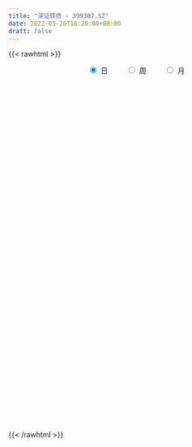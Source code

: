 ```yaml
---
title: "深证转债 - 399307.SZ"
date: 2022-05-26T16:20:08+08:00
draft: false
---
```

{{< rawhtml >}}
    <div style="text-align: center">
        <label style="padding: 1rem;"><input style="margin-right: .5rem" type="radio" name="period" value="D" checked onclick="period_change(this)">日</label>
        <label style="padding: 1rem;"><input style="margin-right: .5rem" type="radio" name="period" value="W" onclick="period_change(this)">周</label>
        <label style="padding: 1rem;"><input style="margin-right: .5rem" type="radio" name="period" value="M" onclick="period_change(this)">月</label>
    </div>
    <div id="chart" style="height: 700px;"></div> 
    <script type="text/javascript">
        const D_v = [126948.0,126166.0,153430.0,150526.0,167638.0,146065.0,136779.0,154216.0,66208.0,85413.0,114937.0,150068.0,150096.0,262256.0,204850.0,86588.0,87979.0,97930.0,84939.0,78320.0,91985.0,78904.0,81803.0,208767.0,212471.0,162090.0,142128.0,143385.0,210600.0,162537.0,155115.0,258326.0,166799.0,110264.0,111560.0,78403.0,123233.0,100925.0,109448.0,120316.0,146570.0,110039.0,121614.0,82867.0,108643.0,96634.0,84058.0,63720.0,85253.0,83154.0,125764.0,158707.0,122980.0,149260.0,190753.0,133957.0,162660.0,144021.0,227138.0,233020.0,178328.0,143639.0,141137.0,111176.0,171201.0,156484.0,162383.0,155963.0,139126.0,150286.0,246503.0,193008.0,260639.0,199197.0,170579.0,230217.0,175362.0,179856.0,201267.0,172910.0,149971.0,149051.0,166347.0,224601.0,239624.0,222526.0,454756.0,467065.0,503320.0,588303.0,507523.0,510260.0,421087.0,464144.0,477464.0,442030.0,500131.0,490058.0,501027.0,476071.0,467228.0,400735.0,462109.0,301966.0,364551.0,420893.0,659717.0,646091.0,447011.0,583768.0,456480.0,584090.0,960470.0,882682.0,894904.0,1346575.0,1452871.0,2584749.0,2926736.0,2948090.0,3573250.0,2597230.0,3157820.0,3320981.0,3340147.0,3358039.0,2932192.0,3247457.0,3776130.0,2981387.0,2284555.0,1757776.0,1284304.0,1264774.0,1087391.0,971271.0,1744922.0,2828364.0,2869205.0,2771123.0,2517802.0,2784747.0,3088566.0,2574332.0,2867632.0,1998762.0,2529714.0,2847706.0,2213098.0,1559891.0,1571161.0,1549331.0,1388811.0,1293749.0,1444435.0,1359699.0,1347556.0,1209854.0,1094067.0,1472872.0,1653256.0,1268577.0,1119967.0,1120003.0,1085535.0,805986.0,1087995.0,1031185.0,1067575.0,1142763.0,1003944.0,1152169.0,1023253.0,873711.0,876936.0,891445.0,1053485.0,1104087.0,915703.0,992768.0,968368.0,918449.0,784842.0,715895.0,765010.0,605983.0,710332.0,774366.0,902140.0,1003098.0,1303716.0,1414517.0,1426598.0,1664950.0,1458781.0,1666753.0,1722151.0,1527275.0,1577561.0,1524031.0,1169147.0,1156456.0,1161294.0,1317066.0,1372931.0,990467.0,1001116.0,1100459.0,985225.0,966997.0,1279951.0,1067314.0,1167773.0,1019311.0,1341431.0,2022991.0,2425372.0,3149770.0,2872276.0,2176697.0,1755906.0,1700470.0,1766216.0,1957612.0,2127220.0,1223418.0,1379460.0,1357305.0,1397791.0,1339951.0,833206.0,1248182.0,1433959.0,1282230.0,1173974.0,1222236.0,1217505.0,1336587.0,897102.0,851971.0,795933.0,790656.0,1106445.0,969778.0,885701.0,728223.0,699466.0,665893.0,604111.0,749892.0]
const D_histogram = [0.0,0.0620626781,0.13708976,0.1142526788,0.1140014786,0.0250412036,-0.1450995852,-0.1885794135,-0.248891653,-0.2860500234,-0.2748509999,-0.1381063199,0.0330708027,0.3167192122,0.3811552484,0.3569791212,0.3176917162,0.2323414444,0.1040743097,0.0640632036,-0.0157651103,-0.0680002979,-0.035336296,0.0838556634,0.1182164377,0.0348648699,-0.06576732,-0.0700737283,-0.00487014,0.0837099422,0.13058127,0.2427888273,0.2730451606,0.1608806907,0.053216235,-0.0447712517,-0.0666542371,-0.1375357394,-0.1446633541,-0.0724544046,-0.0324943354,-0.0584958146,-0.1308473701,-0.1740801515,-0.185077498,-0.1854593208,-0.1925804934,-0.2055960335,-0.210089175,-0.1902169807,-0.1576468404,-0.0410423552,0.0938153129,0.2047953368,0.3252593766,0.4139024981,0.4457464245,0.5473477632,0.7618751641,0.9543322784,1.0591719004,1.028260198,0.9050870592,0.6896472539,0.611488668,0.5442531456,0.5222051021,0.4252138257,0.398526359,0.410772301,0.557664074,0.6406256561,0.7229929486,0.787879511,0.6575144011,0.6352533898,0.5081358018,0.4448185788,0.3776553795,0.2001520201,0.0028179625,-0.1365422526,-0.048409285,-0.0594016137,0.0056702597,-0.2254672521,-1.1043083557,-1.2375951208,-1.0263115526,-0.644668483,-0.427030107,-0.1301738238,0.0241926673,0.3360663613,0.4763829486,0.530277043,0.8449938684,1.0418175203,1.0967832026,1.222205556,1.3583817894,1.4611268703,1.422527152,0.9850539216,0.593176166,-0.0974494693,-0.4228562506,-0.5516171128,-0.6443457363,-0.5252143718,-0.4935216633,-0.8543573675,-0.9541581654,-1.031738164,-1.2253377684,-1.3904228723,-1.8625464539,-2.1603534374,-2.2224102704,-2.0957805874,-1.6220528082,-1.7385046521,-1.5776151839,-1.0110194632,-0.6825718056,-0.5488045849,-0.4906115218,-0.3516588513,-0.2029360623,-0.0801079868,-0.0799602165,0.1639224313,0.2499162313,0.3182224945,0.122183825,-0.1873211712,-0.237903555,-0.2292735929,-0.0716007142,0.0737077805,0.2831575659,0.3616853051,0.4982000849,0.5046726906,0.3439787082,0.2909131502,0.219950866,0.1187430706,0.1630612482,0.2715254389,0.1926409156,0.1771774905,0.1033885571,0.0050987512,-0.0804452387,-0.2686703534,-0.3940520753,-0.5838400314,-0.6711950562,-0.8504816668,-0.9813149723,-1.1524684148,-1.3215829742,-1.1573689623,-1.015197107,-0.8786420007,-0.3900976782,0.1878018869,0.5069645855,0.6699437059,0.7054567352,0.6245430261,0.5675981358,0.5229453469,0.4715807555,0.3565217122,0.3264747759,0.3475178322,0.4692957939,0.5370564568,0.6127133957,0.7389919937,0.7671417175,0.7171156563,0.6423209177,0.4639650892,0.4952323245,0.5780468278,0.8778348201,1.2868840107,2.0428738605,2.444956567,2.8716106164,3.1537497156,3.0084486774,3.30878875,3.1006267032,2.4293485709,1.0566111223,0.093438661,-0.2166076475,-0.3827292501,-0.3510880716,-0.3504839169,-0.9598111427,-1.42859271,-1.512901514,-1.2023539901,-0.9939273752,-0.7130538881,-0.2209196521,-0.0382488049,0.2626661162,0.382553598,0.1869144439,0.0018055718,-0.40460307,-0.8354790276,-1.0018455512,-1.0667548214,-0.8632807006,-0.646934538,-0.7148505193,-0.8959817062,-0.9003219703,-0.7764679281,-0.6553807027,-0.7960181498,-0.8100833018,-0.6661100197,-0.5483154409,-0.3603909551,-0.1406865213,-0.1236046053,-0.1885130527,-0.5454200016,-0.8317630944,-1.3020762961,-1.6736966204,-1.7040558499,-1.5579357194,-1.3813303541,-1.3116851108,-1.2542586459,-1.0702232103,-0.9072838998,-0.798789614,-0.6785860651,-0.8009918568,-0.8345517079]
const D_fast = [0.0,0.0775783476,0.1868778695,0.192603958,0.2208531275,0.1381531534,-0.0682625317,-0.1588872135,-0.2814223662,-0.3900932424,-0.4476069689,-0.3453888689,-0.1659440456,0.1968841669,0.3566090153,0.4216776684,0.4618131924,0.4345482816,0.3322997244,0.3083044192,0.2245348278,0.1552995657,0.1791294936,0.3192853688,0.3832002525,0.3085649022,0.1914908824,0.169666042,0.2336520953,0.3431596631,0.4226763083,0.5955810725,0.694098696,0.6221543988,0.5277940018,0.4186137022,0.3800671574,0.2748017203,0.231508267,0.2856036154,0.3174401008,0.2768146679,0.1717512698,0.0849984506,0.0277317296,-0.0190149234,-0.0742812194,-0.1386957678,-0.195711203,-0.223393254,-0.2302348237,-0.1238909274,0.0344205689,0.1965994271,0.398378311,0.5904970571,0.7337775896,0.9722158691,1.377212061,1.8082522449,2.1778848421,2.4040381892,2.5071368151,2.4641088233,2.5388224044,2.6076501684,2.7161534004,2.7254655805,2.7984097035,2.9133487207,3.1996565123,3.4427745084,3.705890038,3.9677464781,4.0017599685,4.1383123047,4.1382286671,4.1861160888,4.2133667344,4.08590138,3.8892718131,3.7157760349,3.7918066812,3.765963949,3.8324533873,3.5449490625,2.39003087,1.9473453247,1.9020510048,2.1225269536,2.2334078029,2.49772063,2.658135288,3.0540255723,3.3134378968,3.499901252,4.0258665444,4.4831445765,4.8123060594,5.2432798017,5.7190514825,6.187078281,6.5041103507,6.3129006007,6.0693168866,5.354328884,4.92320804,4.6565428996,4.4027278421,4.3905556136,4.2988679062,3.7244428602,3.3861025209,3.0505879814,2.5506539349,2.0379631129,1.1002029178,0.2623075749,-0.3553518256,-0.7526672895,-0.6844527124,-1.2355307193,-1.4690450471,-1.1552041922,-0.997399486,-1.0008334115,-1.0652932289,-1.0142552711,-0.9162664978,-0.8134654189,-0.8333077028,-0.5484444472,-0.3999715893,-0.2521097026,-0.4176024157,-0.7739377048,-0.8839959774,-0.9326844134,-0.7929117133,-0.6291762734,-0.3489370966,-0.1799880311,0.0810767699,0.2137175482,0.1390182429,0.1586809725,0.1427064048,0.0711843771,0.1562678667,0.3326134171,0.3018891228,0.3307200702,0.2827782762,0.185763158,0.0801078585,-0.1752848447,-0.3991795853,-0.7349275493,-0.9900813382,-1.3819883655,-1.758150414,-2.2174209602,-2.7169312632,-2.8420594919,-2.9536869133,-3.0367923072,-2.6457724043,-2.0209223675,-1.5750185225,-1.2445534756,-1.0326762625,-0.957454215,-0.8724995714,-0.7864160236,-0.7198854261,-0.7458140414,-0.6942422837,-0.5863197694,-0.3472178591,-0.145193082,0.0836422058,0.3946688022,0.6146039554,0.7438568082,0.829642299,0.7672777429,0.9223530593,1.1496792696,1.6689259668,2.3996961602,3.6664044751,4.6797263233,5.8242830268,6.894859555,7.5016706861,8.6292079462,9.1962025751,9.1322615855,8.0236769175,7.0838641216,6.7196659011,6.4578619859,6.4017311466,6.3147143221,5.4654343106,4.6395045658,4.1769703833,4.1869294097,4.1468741807,4.2494841959,4.6863885189,4.8594971649,5.226078615,5.4416044963,5.2926939531,5.108036474,4.6004770647,3.9607313502,3.5439034388,3.2123054633,3.1999594089,3.254571937,3.0079433259,2.6028167124,2.3733959558,2.3031330159,2.2603750657,1.9207330811,1.7041471037,1.6815928809,1.6623085994,1.7601353464,1.94466815,1.9308489146,1.818812204,1.3255502547,0.8312663884,0.0354341126,-0.7546103668,-1.2109835588,-1.4543473581,-1.6230745814,-1.8813506158,-2.1374888124,-2.2210091794,-2.2848908438,-2.3760939615,-2.4255369289,-2.7481906847,-2.9903884629]
const D_slow = [0.0,0.0155156695,0.0497881095,0.0783512792,0.1068516489,0.1131119498,0.0768370535,0.0296922001,-0.0325307132,-0.104043219,-0.172755969,-0.207282549,-0.1990148483,-0.1198350452,-0.0245462331,0.0646985472,0.1441214762,0.2022068373,0.2282254147,0.2442412156,0.240299938,0.2232998636,0.2144657896,0.2354297054,0.2649838149,0.2737000323,0.2572582023,0.2397397703,0.2385222353,0.2594497208,0.2920950383,0.3527922452,0.4210535353,0.461273708,0.4745777668,0.4633849539,0.4467213946,0.4123374597,0.3761716212,0.35805802,0.3499344362,0.3353104825,0.30259864,0.2590786021,0.2128092276,0.1664443974,0.118299274,0.0669002657,0.0143779719,-0.0331762733,-0.0725879833,-0.0828485721,-0.0593947439,-0.0081959097,0.0731189344,0.1765945589,0.2880311651,0.4248681059,0.6153368969,0.8539199665,1.1187129416,1.3757779911,1.6020497559,1.7744615694,1.9273337364,2.0633970228,2.1939482983,2.3002517548,2.3998833445,2.5025764197,2.6419924383,2.8021488523,2.9828970894,3.1798669672,3.3442455674,3.5030589149,3.6300928653,3.74129751,3.8357113549,3.8857493599,3.8864538505,3.8523182874,3.8402159662,3.8253655627,3.8267831276,3.7704163146,3.4943392257,3.1849404455,2.9283625574,2.7671954366,2.6604379098,2.6278944539,2.6339426207,2.717959211,2.8370549482,2.969624209,3.180872676,3.4413270561,3.7155228568,4.0210742458,4.3606696931,4.7259514107,5.0815831987,5.3278466791,5.4761407206,5.4517783533,5.3460642906,5.2081600124,5.0470735784,4.9157699854,4.7923895696,4.5788002277,4.3402606864,4.0823261454,3.7759917033,3.4283859852,2.9627493717,2.4226610123,1.8670584448,1.3431132979,0.9376000958,0.5029739328,0.1085701368,-0.144184729,-0.3148276804,-0.4520288266,-0.5746817071,-0.6625964199,-0.7133304355,-0.7333574322,-0.7533474863,-0.7123668785,-0.6498878206,-0.570332197,-0.5397862408,-0.5866165336,-0.6460924223,-0.7034108205,-0.7213109991,-0.702884054,-0.6320946625,-0.5416733362,-0.417123315,-0.2909551423,-0.2049604653,-0.1322321777,-0.0772444612,-0.0475586936,-0.0067933815,0.0610879782,0.1092482071,0.1535425797,0.179389719,0.1806644068,0.1605530972,0.0933855088,-0.00512751,-0.1510875179,-0.3188862819,-0.5315066987,-0.7768354417,-1.0649525454,-1.395348289,-1.6846905296,-1.9384898063,-2.1581503065,-2.255674726,-2.2087242543,-2.081983108,-1.9144971815,-1.7381329977,-1.5819972412,-1.4400977072,-1.3093613705,-1.1914661816,-1.1023357536,-1.0207170596,-0.9338376015,-0.8165136531,-0.6822495389,-0.5290711899,-0.3443231915,-0.1525377621,0.0267411519,0.1873213814,0.3033126537,0.4271207348,0.5716324417,0.7910911468,1.1128121494,1.6235306146,2.2347697563,2.9526724104,3.7411098393,4.4932220087,5.3204191962,6.095575872,6.7029130147,6.9670657953,6.9904254605,6.9362735486,6.8405912361,6.7528192182,6.665198239,6.4252454533,6.0680972758,5.6898718973,5.3892833998,5.140801556,4.9625380839,4.9073081709,4.8977459697,4.9634124988,5.0590508983,5.1057795092,5.1062309022,5.0050801347,4.7962103778,4.54574899,4.2790602847,4.0632401095,3.901506475,3.7227938452,3.4987984186,3.2737179261,3.079600944,2.9157557684,2.7167512309,2.5142304055,2.3477029005,2.2106240403,2.1205263015,2.0853546712,2.0544535199,2.0073252567,1.8709702563,1.6630294827,1.3375104087,0.9190862536,0.4930722911,0.1035883613,-0.2417442273,-0.569665505,-0.8832301665,-1.150785969,-1.377606944,-1.5773043475,-1.7469508638,-1.947198828,-2.155836755]
const D_data = [['2019-09-18', 213.627, 214.0594, 213.6134, 214.4208],['2019-09-19', 214.1292, 215.0319, 214.1292, 215.0319],['2019-09-20', 215.3347, 215.6512, 215.3347, 216.1638],['2019-09-23', 215.5325, 214.6762, 214.2114, 215.6476],['2019-09-24', 214.9562, 215.0016, 214.7007, 215.7979],['2019-09-25', 214.8038, 213.719, 213.5819, 214.8038],['2019-09-26', 213.7295, 211.9634, 211.7297, 213.9704],['2019-09-27', 211.9809, 212.8449, 211.9809, 213.0474],['2019-09-30', 212.8518, 212.1762, 211.9018, 213.2767],['2019-10-08', 212.354, 211.9772, 211.8828, 212.9532],['2019-10-09', 212.1992, 212.2678, 211.5217, 212.3635],['2019-10-10', 212.3169, 214.0501, 212.31, 214.2764],['2019-10-11', 214.3167, 215.2463, 214.1345, 215.4494],['2019-10-14', 216.917, 218.0085, 216.7744, 218.3975],['2019-10-15', 217.879, 216.4754, 216.4512, 217.879],['2019-10-16', 216.5286, 215.7733, 215.7398, 216.6674],['2019-10-17', 215.7667, 215.6976, 215.5464, 216.1981],['2019-10-18', 215.7748, 215.0276, 214.9064, 215.9732],['2019-10-21', 215.0849, 214.0757, 213.6798, 215.0914],['2019-10-22', 214.1345, 214.8266, 214.0733, 214.8487],['2019-10-23', 214.7786, 214.0562, 213.9303, 215.0067],['2019-10-24', 214.0412, 214.0431, 213.7445, 214.3953],['2019-10-25', 214.0706, 215.044, 213.8921, 215.089],['2019-10-28', 216.0112, 216.5925, 215.2807, 216.6386],['2019-10-29', 216.776, 216.0628, 215.9766, 216.776],['2019-10-30', 215.8417, 214.5542, 214.3674, 215.8417],['2019-10-31', 214.6942, 213.8637, 213.5595, 215.031],['2019-11-01', 213.7946, 214.7673, 213.5546, 215.1889],['2019-11-04', 214.792, 215.808, 214.7601, 216.1355],['2019-11-05', 215.8762, 216.5857, 215.802, 216.8366],['2019-11-06', 216.6957, 216.556, 216.4048, 216.9879],['2019-11-07', 216.6698, 218.0029, 216.6698, 218.0029],['2019-11-08', 218.0897, 217.6248, 217.4804, 218.671],['2019-11-11', 217.6139, 215.8545, 215.7823, 217.6139],['2019-11-12', 215.9466, 215.4671, 214.763, 216.007],['2019-11-13', 215.4898, 215.1006, 214.8619, 215.5902],['2019-11-14', 215.1497, 215.7495, 214.9713, 216.042],['2019-11-15', 215.7886, 214.8628, 214.7909, 215.9908],['2019-11-18', 214.836, 215.3932, 214.6762, 215.3932],['2019-11-19', 215.3938, 216.5296, 215.2261, 216.62],['2019-11-20', 216.5551, 216.4382, 216.2562, 216.7096],['2019-11-21', 216.2259, 215.6616, 215.5013, 216.2259],['2019-11-22', 215.7498, 214.7831, 214.623, 216.3494],['2019-11-25', 214.7614, 214.752, 214.4063, 215.023],['2019-11-26', 214.8276, 214.8983, 214.6721, 215.08],['2019-11-27', 215.0074, 214.8787, 214.6616, 215.237],['2019-11-28', 214.9048, 214.6423, 214.5256, 215.053],['2019-11-29', 214.7278, 214.367, 213.985, 214.7612],['2019-12-02', 214.4153, 214.2651, 214.1411, 214.688],['2019-12-03', 214.2852, 214.4501, 213.7582, 214.566],['2019-12-04', 214.3685, 214.6043, 214.2303, 214.8293],['2019-12-05', 214.7056, 215.9717, 214.7056, 216.0729],['2019-12-06', 216.0563, 216.8941, 216.0001, 216.8952],['2019-12-09', 217.199, 217.3772, 217.199, 217.7179],['2019-12-10', 217.339, 218.3419, 217.094, 218.3626],['2019-12-11', 218.3777, 218.8254, 218.2893, 218.9625],['2019-12-12', 218.9395, 218.819, 218.7404, 219.5603],['2019-12-13', 219.32, 220.5056, 219.32, 220.6081],['2019-12-16', 220.9324, 223.3796, 220.707, 223.4103],['2019-12-17', 223.4366, 225.0021, 223.1661, 225.6107],['2019-12-18', 225.0325, 225.6606, 224.9129, 226.1141],['2019-12-19', 225.7455, 225.1764, 224.9041, 225.9401],['2019-12-20', 225.3605, 224.5911, 224.5193, 225.9844],['2019-12-23', 224.7869, 223.3973, 223.3606, 225.0198],['2019-12-24', 223.6081, 225.1085, 223.6081, 225.2068],['2019-12-25', 225.0466, 225.6002, 224.8393, 226.3183],['2019-12-26', 225.6652, 226.6569, 225.6633, 226.6827],['2019-12-27', 226.7617, 226.096, 225.8892, 228.0095],['2019-12-30', 226.0385, 227.3083, 224.7738, 227.3804],['2019-12-31', 227.3243, 228.4325, 227.2751, 228.4845],['2020-01-02', 228.8567, 231.3089, 228.8567, 231.8891],['2020-01-03', 231.465, 232.0017, 231.2106, 232.1452],['2020-01-06', 231.9727, 233.4041, 231.4529, 234.8035],['2020-01-07', 233.3675, 234.6319, 233.2274, 234.8007],['2020-01-08', 234.5059, 233.0533, 232.8336, 234.5059],['2020-01-09', 233.4536, 235.0027, 233.4536, 235.0792],['2020-01-10', 235.4616, 234.2517, 233.7974, 235.6138],['2020-01-13', 234.3829, 235.444, 233.3302, 235.444],['2020-01-14', 235.3307, 235.9133, 235.3307, 236.8729],['2020-01-15', 235.8775, 234.6497, 234.1323, 236.1257],['2020-01-16', 234.6454, 234.0204, 233.8591, 235.2173],['2020-01-17', 234.1814, 234.3323, 233.7659, 234.8629],['2020-01-20', 234.8322, 237.5202, 234.211, 237.5202],['2020-01-21', 237.8556, 236.9912, 236.9234, 237.8556],['2020-01-22', 237.0865, 238.6165, 234.7584, 239.235],['2020-01-23', 238.2786, 234.9069, 234.1232, 239.3455],['2020-02-03', 225.4126, 223.7593, 218.184, 225.4126],['2020-02-04', 224.4568, 229.8943, 224.4568, 230.3463],['2020-02-05', 230.7978, 233.9525, 230.7978, 235.6212],['2020-02-06', 233.8554, 237.4329, 233.8554, 238.6279],['2020-02-07', 238.28, 236.9607, 236.2129, 239.4443],['2020-02-10', 237.6034, 239.5041, 237.0727, 239.6799],['2020-02-11', 239.8853, 239.2759, 239.1425, 240.5528],['2020-02-12', 239.3819, 243.0429, 239.1648, 243.2678],['2020-02-13', 243.255, 242.8429, 242.7721, 244.4453],['2020-02-14', 243.1476, 243.1059, 242.9579, 244.8707],['2020-02-17', 243.9715, 248.3679, 243.9715, 248.3679],['2020-02-18', 248.5283, 249.5096, 248.0558, 249.8605],['2020-02-19', 250.4382, 249.7852, 249.6827, 251.6797],['2020-02-20', 250.2373, 252.6424, 249.8261, 253.1789],['2020-02-21', 252.5915, 255.1228, 252.5915, 256.2619],['2020-02-24', 255.2204, 257.1341, 254.5556, 257.8754],['2020-02-25', 255.3783, 257.3955, 253.3585, 257.6611],['2020-02-26', 257.0271, 252.814, 252.6688, 257.0271],['2020-02-27', 253.5837, 252.5403, 252.3756, 255.0196],['2020-02-28', 250.4992, 246.8368, 245.7166, 250.4992],['2020-03-02', 248.4086, 249.2195, 246.8106, 250.4327],['2020-03-03', 251.0271, 250.8142, 250.5523, 254.6544],['2020-03-04', 250.8447, 250.9167, 249.4868, 252.3078],['2020-03-05', 252.2465, 253.8859, 252.062, 254.5167],['2020-03-06', 253.1776, 253.4833, 252.8187, 254.5121],['2020-03-09', 253.1033, 247.7971, 247.6667, 253.1033],['2020-03-10', 247.0793, 249.7295, 244.2945, 250.8746],['2020-03-11', 250.6, 249.3303, 249.3303, 252.6719],['2020-03-12', 249.2272, 246.7943, 246.0124, 249.9633],['2020-03-13', 242.8728, 245.6418, 240.3036, 247.9918],['2020-03-16', 247.7474, 239.2128, 239.0337, 248.6683],['2020-03-17', 241.0477, 238.0765, 234.5936, 243.2233],['2020-03-18', 240.0653, 238.6005, 238.3444, 247.4594],['2020-03-19', 240.9378, 239.6354, 237.0579, 243.8137],['2020-03-20', 243.0454, 244.2852, 243.0454, 245.642],['2020-03-23', 241.1602, 236.6093, 236.3019, 242.0152],['2020-03-24', 239.9027, 238.9179, 235.2081, 241.5811],['2020-03-25', 243.9386, 244.9357, 243.1065, 245.2197],['2020-03-26', 244.6995, 243.6665, 243.4627, 246.2808],['2020-03-27', 245.9581, 241.9311, 241.7573, 246.5764],['2020-03-30', 242.4932, 241.0138, 240.227, 242.4932],['2020-03-31', 242.7305, 242.1345, 241.6489, 243.8671],['2020-04-01', 243.1868, 242.7167, 242.3334, 245.5764],['2020-04-02', 241.7533, 242.9121, 241.7533, 243.5399],['2020-04-03', 243.3325, 241.5375, 241.0605, 244.343],['2020-04-07', 244.2025, 245.1843, 243.8553, 245.3033],['2020-04-08', 244.9892, 244.1694, 243.9097, 245.1504],['2020-04-09', 245.0459, 244.5076, 244.2818, 245.2302],['2020-04-10', 244.7938, 240.9448, 240.8866, 244.8422],['2020-04-13', 240.4222, 238.0436, 237.8395, 240.4222],['2020-04-14', 238.5368, 240.0531, 238.5368, 240.0531],['2020-04-15', 240.5347, 240.3974, 240.2123, 242.2764],['2020-04-16', 240.7377, 242.4945, 240.7377, 242.4945],['2020-04-17', 243.7404, 243.061, 242.9965, 244.5102],['2020-04-20', 244.0754, 244.876, 243.9289, 244.876],['2020-04-21', 244.5225, 244.1917, 243.2652, 244.5653],['2020-04-22', 244.3968, 245.7793, 243.9037, 245.9108],['2020-04-23', 245.9546, 244.8896, 244.8796, 246.357],['2020-04-24', 245.3684, 242.681, 242.5719, 245.8498],['2020-04-27', 243.68, 243.681, 243.2359, 244.3336],['2020-04-28', 244.4214, 243.3103, 240.3814, 244.5755],['2020-04-29', 243.2868, 242.591, 242.4787, 244.2347],['2020-04-30', 243.7024, 244.3702, 243.7024, 244.9706],['2020-05-06', 244.1872, 245.7675, 244.1283, 245.8149],['2020-05-07', 245.2971, 243.6979, 243.6008, 246.1486],['2020-05-08', 244.1006, 244.4042, 244.1006, 245.1474],['2020-05-11', 244.9498, 243.5673, 243.2492, 245.2804],['2020-05-12', 243.7656, 242.8624, 242.3758, 244.077],['2020-05-13', 242.9421, 242.5173, 242.3606, 243.2299],['2020-05-14', 242.6516, 240.3649, 240.3378, 242.6516],['2020-05-15', 240.9095, 240.0415, 239.8746, 241.2253],['2020-05-18', 240.3275, 237.9746, 237.6802, 240.4104],['2020-05-19', 238.8053, 237.9686, 237.6539, 239.1431],['2020-05-20', 238.0243, 235.4203, 235.2118, 238.0679],['2020-05-21', 235.781, 234.3565, 234.2511, 236.2917],['2020-05-22', 234.4706, 232.0425, 231.1574, 234.4706],['2020-05-25', 231.6084, 229.9747, 229.8317, 232.1197],['2020-05-26', 230.4518, 232.9239, 230.4518, 232.9372],['2020-05-27', 233.1432, 232.3475, 232.177, 233.2347],['2020-05-28', 232.5901, 231.9801, 231.087, 233.1899],['2020-05-29', 232.6137, 237.2642, 232.6137, 237.4781],['2020-06-01', 238.6215, 240.8788, 238.2723, 241.0741],['2020-06-02', 241.1331, 240.0429, 239.834, 241.1331],['2020-06-03', 240.502, 239.5811, 239.4436, 240.5252],['2020-06-04', 239.8653, 238.8137, 238.7074, 240.4735],['2020-06-05', 238.9491, 237.5282, 236.9517, 239.0417],['2020-06-08', 238.1647, 237.7176, 237.5174, 238.5793],['2020-06-09', 237.9818, 237.8377, 237.6193, 238.2201],['2020-06-10', 237.8954, 237.7139, 237.3314, 238.0388],['2020-06-11', 237.9067, 236.6326, 236.4709, 238.672],['2020-06-12', 235.4759, 237.4272, 234.7629, 237.6419],['2020-06-15', 237.8014, 238.1744, 237.6317, 239.6701],['2020-06-16', 238.9851, 240.028, 238.9553, 240.1986],['2020-06-17', 240.2329, 240.1626, 239.7049, 240.7723],['2020-06-18', 240.3469, 241.0263, 240.1177, 241.2428],['2020-06-19', 241.1563, 242.6897, 241.1563, 243.2107],['2020-06-22', 243.1228, 242.4484, 242.3447, 243.6091],['2020-06-23', 242.6171, 241.9964, 241.7813, 242.7939],['2020-06-24', 242.1728, 241.9086, 241.7264, 242.9461],['2020-06-29', 242.0056, 240.4028, 240.0837, 242.133],['2020-06-30', 240.9688, 243.0689, 240.9688, 243.7369],['2020-07-01', 243.0109, 244.5273, 242.9853, 244.7362],['2020-07-02', 244.6161, 248.968, 244.4719, 249.3064],['2020-07-03', 249.4803, 253.2674, 249.4803, 253.4241],['2020-07-06', 255.2912, 262.3121, 255.2912, 262.8068],['2020-07-07', 263.6744, 263.0977, 261.3231, 265.9477],['2020-07-08', 264.3376, 268.1618, 262.3334, 268.7505],['2020-07-09', 267.4778, 271.1731, 267.033, 273.5051],['2020-07-10', 270.5543, 269.2503, 268.9781, 272.0188],['2020-07-13', 271.016, 278.4967, 271.016, 279.8467],['2020-07-14', 278.4929, 275.7631, 272.0525, 279.0295],['2020-07-15', 275.7745, 270.7066, 269.1091, 276.9995],['2020-07-16', 270.8575, 258.7423, 258.3334, 273.1129],['2020-07-17', 260.1759, 258.9952, 256.8005, 262.7985],['2020-07-20', 262.3885, 264.672, 260.3904, 264.9437],['2020-07-21', 265.5276, 265.927, 264.9052, 266.9264],['2020-07-22', 266.715, 268.7172, 266.111, 271.3296],['2020-07-23', 268.2765, 269.0922, 265.3111, 270.6435],['2020-07-24', 268.8482, 260.2026, 260.0076, 269.6682],['2020-07-27', 260.7032, 258.9709, 258.2342, 262.2702],['2020-07-28', 260.5441, 261.9473, 260.5441, 262.9232],['2020-07-29', 261.9149, 267.2116, 261.6875, 267.5595],['2020-07-30', 267.8567, 267.2098, 267.0596, 268.7516],['2020-07-31', 267.406, 269.4819, 267.1192, 271.3771],['2020-08-03', 271.4049, 274.5581, 271.4049, 274.7469],['2020-08-04', 274.8677, 273.1066, 272.7801, 275.7486],['2020-08-05', 273.7892, 276.696, 272.8084, 277.0916],['2020-08-06', 277.3639, 276.544, 273.4139, 277.7419],['2020-08-07', 276.0162, 273.3379, 271.1313, 276.6491],['2020-08-10', 273.4794, 273.2417, 271.7099, 274.7907],['2020-08-11', 274.1805, 269.4224, 268.8963, 276.0915],['2020-08-12', 269.8907, 267.0449, 263.5195, 270.8884],['2020-08-13', 268.044, 268.6687, 268.044, 270.5001],['2020-08-14', 269.0477, 269.112, 267.6026, 270.037],['2020-08-17', 270.3183, 272.6729, 269.7261, 273.5165],['2020-08-18', 272.8886, 273.9359, 272.811, 274.5844],['2020-08-19', 273.953, 270.7728, 270.659, 274.0971],['2020-08-20', 270.6568, 268.5462, 268.3264, 271.26],['2020-08-21', 269.808, 270.021, 269.5253, 272.5292],['2020-08-24', 271.2621, 271.7325, 270.0179, 272.4175],['2020-08-25', 272.2386, 272.2156, 271.5948, 273.4372],['2020-08-26', 272.8102, 268.7008, 268.2239, 273.0574],['2020-08-27', 268.8072, 269.5959, 268.1614, 269.8602],['2020-08-28', 269.651, 271.6838, 268.6544, 271.7924],['2020-08-31', 272.5771, 271.9038, 271.5568, 273.3348],['2020-09-01', 272.1278, 273.557, 271.9199, 273.5928],['2020-09-02', 273.7701, 275.1609, 273.3332, 275.4332],['2020-09-03', 275.0355, 273.4531, 273.3196, 275.2656],['2020-09-04', 271.6807, 272.4602, 271.0505, 272.7707],['2020-09-07', 273.186, 267.637, 267.3961, 273.2717],['2020-09-08', 267.9406, 266.4747, 265.0637, 268.3983],['2020-09-09', 265.4805, 261.4717, 261.409, 265.4805],['2020-09-10', 262.6657, 259.3892, 259.1367, 263.8974],['2020-09-11', 259.3536, 261.3198, 259.0895, 261.4407],['2020-09-14', 262.3365, 262.5783, 261.8223, 263.7653],['2020-09-15', 262.9008, 262.6456, 261.998, 263.4986],['2020-09-16', 262.7853, 260.8332, 260.4716, 262.7853],['2020-09-17', 260.8631, 259.8902, 258.8217, 260.8865],['2020-09-18', 260.226, 261.0535, 259.4729, 261.2649],['2020-09-21', 261.5128, 260.7557, 260.5335, 261.711],['2020-09-22', 260.7566, 259.9134, 259.7064, 261.6581],['2020-09-23', 260.1856, 259.8499, 259.5547, 260.629],['2020-09-24', 259.3396, 255.9443, 255.8285, 259.3396],['2020-09-25', 256.7455, 255.6845, 255.5885, 257.3177]]
const W_v = [75255.51,47898.27,81323.91,29748.1,20925.75,23059.53,16884.5,25135.81,42985.26,24783.86,22197.52,50279.59,28754.46,39526.24,60967.92,42923.64,50904.59,26202.88,54529.87,50209.86,34522.21,35920.11,74368.75,37823.82,29788.01,22319.32,18158.0,22808.5,19592.82,35854.25,25405.81,30185.18,39206.58,26646.19,39374.48,37592.51,24265.87,26284.33,18059.96,20673.32,46836.15,22072.94,14050.87,25656.16,7697.56,13096.28,23203.15,53442.72,33608.73,29984.84,15467.0,25638.0,18177.0,16263.0,31247.0,34633.0,87650.0,80471.0,35046.0,29377.0,29895.0,33072.0,14770.0,3630.0,23275.0,18030.0,24568.0,20048.0,26731.0,28557.0,69860.0,23744.0,26594.0,30190.0,24188.0,91719.0,38076.0,56603.0,131210.0,61808.0,39645.0,89779.0,40454.0,159207.0,85806.0,53104.0,48052.0,72475.0,72397.0,98603.0,27814.0,59955.0,39726.0,47793.0,52871.0,33975.0,15991.0,22618.0,23617.0,24178.0,23457.0,78289.0,36526.0,35669.0,75226.0,69580.0,101107.0,43168.0,63511.0,64961.0,158376.0,128715.0,101588.0,219229.0,339219.0,664292.0,243632.0,138514.0,405985.0,286408.0,441740.0,369947.0,313186.0,160322.0,233120.0,287637.0,301323.0,182515.0,380372.0,237509.0,255542.0,311471.0,287780.0,264845.0,325278.0,401978.0,335356.0,327664.0,300235.0,410366.0,274016.0,253289.0,227166.0,214889.0,247083.0,208166.0,268354.0,281171.0,227397.0,265594.0,221982.0,289457.0,309669.0,248607.0,560662.0,338280.0,193942.0,319296.0,229280.0,220230.0,281027.0,247782.0,655826.0,462008.0,372803.0,340816.0,634465.0,952731.0,2103137.0,2454420.0,2104180.0,1523655.0,1279574.0,1418423.0,1304008.0,1442655.0,1612161.0,529427.0,2037240.0,1412282.0,1031410.0,903689.0,712559.0,1207707.0,1103191.0,929180.0,989467.0,707335.0,759653.0,776404.0,785423.0,1034399.0,977290.0,1539811.0,1282706.0,1282755.0,951277.0,800736.0,755224.0,66208.0,500514.0,739603.0,415951.0,868841.0,953377.0,524385.0,607987.0,435922.0,575858.0,780651.0,923262.0,757207.0,728923.0,1035994.0,853055.0,853098.0,2520967.0,2314985.0,2434515.0,1950254.0,2793067.0,4668721.0,13485696.0,15774217.0,15221721.0,5394245.0,11184885.0,13833079.0,9589280.0,4680383.0,6834250.0,6698626.0,5219486.0,5397636.0,4718830.0,4899375.0,2265747.0,3995919.0,7268562.0,8017771.0,6176894.0,5044264.0,5875780.0,12647106.0,9307424.0,6697925.0,5971551.0,5525401.0,4548513.0,3447585.0]
const W_histogram = [0.0,-0.3923509972,0.0605536176,-0.3604336571,-0.4633653845,-0.9143676062,-0.9277355652,-0.9716525364,-1.4960691896,-2.4734630745,-2.9539526089,-3.91610617,-3.8824761854,-3.1609522711,-2.3324500482,-2.2842192013,-2.3065335821,-2.0550158793,-1.0661353691,-0.5666254443,-0.2734631294,-0.038736969,0.4593421094,0.5055257839,0.5991738769,0.7540769787,0.7391254458,0.6588035092,0.5619157376,0.8402642019,0.9108672209,1.0576759743,1.18343014,1.3050138497,1.5194241928,1.6681854467,1.6522624981,1.3042092012,1.1459705387,1.1174926582,1.4643212477,1.4048134278,1.231959406,1.2552660167,1.1172161737,1.0407980239,0.9451013215,0.8895785699,0.976905462,1.0181154949,1.0281732029,1.0080488259,0.9643819725,0.8969881096,0.634586026,0.0892560819,-0.9253247546,-1.4756870415,-1.7640474577,-1.7197709476,-1.7413912671,-1.7875972722,-1.677933028,-1.5286690711,-1.2519668942,-0.9913820338,-0.6350158214,-0.3206633647,-0.1357906251,-0.0658589787,0.0928125662,0.0793040861,0.1044442307,0.0661562367,-0.0055445675,0.1516388227,0.1422478463,0.0456267702,0.2256242253,0.1672228894,0.0544797649,0.6690187379,0.9944289625,1.4294795976,1.5704207596,1.8087454598,1.804632005,1.681079883,1.717907443,1.7562891255,1.4274902173,1.3487139239,1.194340502,1.1056660838,1.0672678402,0.77588416,0.3213673641,-0.1079174954,-0.3012879349,-0.5387361555,-0.7103385517,-0.9702181096,-1.0681466053,-1.3117082768,-1.7008961516,-2.077187818,-2.1505854595,-2.0898862621,-1.8657180381,-1.7209266091,-1.1374377325,-0.7955839746,-0.6082772484,-0.0172923709,0.0796073369,-0.3149503281,-0.1673108441,0.1162954061,0.3003570901,0.4907947705,0.6243302005,0.4550859976,0.5364627213,0.603898539,0.6247869573,0.5430863034,0.4320770088,0.4383838637,0.5652853614,0.5836893252,0.3689249646,-0.0810846014,-0.3046242571,-0.5325316355,-0.9713543927,-1.0588313979,-1.0923959602,-0.7796806304,-0.3191038798,-0.0852855808,-0.1017927736,0.0534678923,0.0022567586,0.0798639825,0.1476547238,0.1658993123,0.0108900732,0.0445284008,0.0708957788,-0.1724048925,-0.3469620725,-0.2891759196,0.0309074662,0.1358872936,0.5887556636,0.654157415,0.6969318892,0.804713666,0.7981909726,0.5163664025,0.2916841292,0.2565698096,0.5370918361,0.70264565,0.9365202802,1.0796493554,1.3778438534,2.0349176084,2.8444321193,3.1950300308,3.4353500008,3.7548495875,3.5850341986,3.9195750524,3.4246083325,3.050143592,1.9110515917,1.0792224244,0.383369844,-0.2149702557,-0.7695708119,-1.2484941986,-1.875828859,-2.0632177056,-1.7373715438,-1.5181525337,-1.2043228147,-1.0539917071,-0.9281240568,-0.6909143727,-0.6076991025,-0.5181656918,-0.2618247921,-0.0318742203,-0.0042090711,0.3936364074,0.6093360355,0.5803793984,0.3131074344,0.0461778815,0.0319520661,-0.0330945594,-0.1115058707,-0.2126342703,-0.1221980246,-0.2747784357,-0.3998740667,-0.5217419184,-0.4461808431,-0.1806153664,0.2207810385,0.5210807071,1.0219338215,1.3866069752,1.5052020006,1.4914383416,1.4864361357,1.7449033639,2.5257000388,2.2915118119,2.3811616919,1.7390699661,1.081883763,0.3835634692,-0.1796914608,-0.6410598271,-0.8400452023,-1.0215298793,-1.0481519479,-1.0795556076,-1.3904366412,-2.0890828656,-2.1456729791,-2.1083666231,-2.0326514931,-1.5899127361,-1.3224044777,-0.4009964416,1.1779747863,1.4091888969,1.5118324759,2.0401938191,2.4569368841,2.2605055812,2.0125908897,1.7889221586,1.5315301176,0.5025008723,-0.2634178532,-1.1493152876]
const W_fast = [0.0,-0.4904387464,-0.0223957273,-0.5334914163,-0.7522644898,-1.431858613,-1.6771604633,-1.9639905686,-2.8624245193,-4.4581841727,-5.6771618593,-7.618341963,-8.5553310247,-8.6240451782,-8.3786554673,-8.9014794207,-9.5004271971,-9.7626634641,-9.0403167962,-8.6824632325,-8.4576666999,-8.2326247817,-7.619710176,-7.4471450555,-7.2037034933,-6.8602811468,-6.6904513182,-6.6060723776,-6.5624812147,-6.0740667,-5.7757468757,-5.3645191287,-4.9429074281,-4.495070256,-3.9008038647,-3.3349962491,-2.9378535731,-2.9598545697,-2.8316005976,-2.5807053135,-1.8677964121,-1.576100875,-1.4409650453,-1.1038419304,-0.9625877301,-0.7788063739,-0.6382277459,-0.471355855,-0.1398025974,0.1559363092,0.423037318,0.6549251475,0.8523537871,1.0092069516,0.9054513746,0.3824354509,-0.8634765742,-1.7827606215,-2.5121329022,-2.8977991289,-3.3547672652,-3.8478725883,-4.1576916011,-4.390594912,-4.4268844586,-4.4141451067,-4.2165328497,-3.9823462341,-3.8314211508,-3.7779542491,-3.5960795626,-3.5897620212,-3.538510819,-3.5602597538,-3.6333466998,-3.4382536039,-3.4120826188,-3.4972970024,-3.2608934909,-3.2774891045,-3.3766122877,-2.5948186303,-2.020801165,-1.2283806305,-0.6948342786,-0.0043232134,0.442721333,0.7394391818,1.2057436025,1.6831975663,1.7112712125,1.9696734,2.1138851037,2.3016272065,2.5300459228,2.4326332827,2.0584583278,1.6021940944,1.3335016712,0.9613694118,0.6121823776,0.1097482924,-0.2552168547,-0.8267055954,-1.6411175081,-2.536706129,-3.1477501353,-3.6095225035,-3.851783789,-4.1372240122,-3.8380945688,-3.6951368046,-3.6598993905,-3.0732376057,-2.9564360637,-3.4297313107,-3.3239195377,-3.011239436,-2.7520884795,-2.4389521064,-2.1493341263,-2.2048068299,-1.9893144258,-1.7709039733,-1.5938188157,-1.5397478937,-1.5427379361,-1.4268351153,-1.1586122773,-0.9942859822,-1.1168191016,-1.5870998179,-1.8867955379,-2.2478358252,-2.9294971805,-3.2816820352,-3.5883455876,-3.4705504154,-3.0897496347,-2.877252731,-2.9192081171,-2.7505804781,-2.8012274222,-2.7036542027,-2.5989497805,-2.5392303639,-2.6915170846,-2.6467466569,-2.6026553342,-2.8890572286,-3.1503549267,-3.1648627537,-2.8370525013,-2.6981008506,-2.0980435647,-1.8691024596,-1.652095013,-1.3431348197,-1.15010977,-1.3028427394,-1.4546039805,-1.4255758477,-1.0107808622,-0.6695656358,-0.2015609355,0.2114804785,0.8541359399,2.0199390969,3.5405616377,4.6899170569,5.7890745272,7.0472865107,7.7737296714,9.0881642883,9.4493496515,9.837420809,9.1760917066,8.6140681454,8.014058026,7.3619753624,6.6149821033,5.8239351669,4.7276432918,4.0244500187,3.9159532946,3.7556341713,3.7683831866,3.6552163675,3.5490530035,3.6135340944,3.5448245891,3.5048165767,3.6957012785,3.9176832951,3.9442961766,4.440550757,4.808584394,4.9247226065,4.7357275011,4.4803424185,4.4741046197,4.4007843543,4.2944965754,4.1402096081,4.2000963477,3.9788213277,3.7537571801,3.5014538487,3.4654697133,3.6858813484,4.1424730129,4.5730428582,5.3293794281,6.0407043255,6.5355998511,6.8946957775,7.2613026055,7.9559956746,9.3682173593,9.7069070854,10.3918473883,10.184523154,9.7978078917,9.1953784653,8.58720067,7.965567347,7.5565706711,7.1197035243,6.8310434688,6.5297509072,5.8712607132,4.6503437725,4.0573354141,3.5675501144,3.1351023711,3.1803629441,3.1172700831,3.9384290088,5.8118939333,6.3954052681,6.8760069661,7.9144167641,8.9453940501,9.3140891425,9.5693221734,9.792883982,9.9183744704,9.0149704431,8.1831972543,7.0099709981]
const W_slow = [0.0,-0.0980877493,-0.0829493449,-0.1730577592,-0.2888991053,-0.5174910068,-0.7494248981,-0.9923380322,-1.3663553296,-1.9847210983,-2.7232092505,-3.702235793,-4.6728548393,-5.4630929071,-6.0462054191,-6.6172602195,-7.193893615,-7.7076475848,-7.9741814271,-8.1158377882,-8.1842035705,-8.1938878127,-8.0790522854,-7.9526708394,-7.8028773702,-7.6143581255,-7.4295767641,-7.2648758868,-7.1243969524,-6.9143309019,-6.6866140967,-6.4221951031,-6.1263375681,-5.8000841057,-5.4202280575,-5.0031816958,-4.5901160713,-4.264063771,-3.9775711363,-3.6981979717,-3.3321176598,-2.9809143028,-2.6729244513,-2.3591079472,-2.0798039037,-1.8196043978,-1.5833290674,-1.3609344249,-1.1167080594,-0.8621791857,-0.605135885,-0.3531236785,-0.1120281854,0.112218842,0.2708653485,0.293179369,0.0618481804,-0.30707358,-0.7480854444,-1.1780281813,-1.6133759981,-2.0602753161,-2.4797585731,-2.8619258409,-3.1749175644,-3.4227630729,-3.5815170282,-3.6616828694,-3.6956305257,-3.7120952704,-3.6888921288,-3.6690661073,-3.6429550496,-3.6264159905,-3.6278021323,-3.5898924266,-3.5543304651,-3.5429237725,-3.4865177162,-3.4447119938,-3.4310920526,-3.2638373682,-3.0152301275,-2.6578602281,-2.2652550382,-1.8130686733,-1.361910672,-0.9416407013,-0.5121638405,-0.0730915591,0.2837809952,0.6209594762,0.9195446017,1.1959611226,1.4627780827,1.6567491227,1.7370909637,1.7101115898,1.6347896061,1.5001055672,1.3225209293,1.0799664019,0.8129297506,0.4850026814,0.0597786435,-0.459518311,-0.9971646759,-1.5196362414,-1.9860657509,-2.4162974032,-2.7006568363,-2.89955283,-3.0516221421,-3.0559452348,-3.0360434006,-3.1147809826,-3.1566086936,-3.1275348421,-3.0524455696,-2.9297468769,-2.7736643268,-2.6598928274,-2.5257771471,-2.3748025123,-2.218605773,-2.0828341971,-1.9748149449,-1.865218979,-1.7238976387,-1.5779753074,-1.4857440662,-1.5060152165,-1.5821712808,-1.7153041897,-1.9581427879,-2.2228506373,-2.4959496274,-2.690869785,-2.7706457549,-2.7919671501,-2.8174153435,-2.8040483705,-2.8034841808,-2.7835181852,-2.7466045042,-2.7051296762,-2.7024071579,-2.6912750577,-2.673551113,-2.7166523361,-2.8033928542,-2.8756868341,-2.8679599676,-2.8339881442,-2.6867992283,-2.5232598745,-2.3490269022,-2.1478484857,-1.9483007426,-1.819209142,-1.7462881097,-1.6821456573,-1.5478726983,-1.3722112858,-1.1380812157,-0.8681688769,-0.5237079135,-0.0149785114,0.6961295184,1.4948870261,2.3537245263,3.2924369232,4.1886954728,5.1685892359,6.024741319,6.787277217,7.2650401149,7.534845721,7.630688182,7.5769456181,7.3845529151,7.0724293655,6.6034721507,6.0876677243,5.6533248384,5.273786705,4.9727060013,4.7092080745,4.4771770603,4.3044484672,4.1525236915,4.0229822686,3.9575260706,3.9495575155,3.9485052477,4.0469143496,4.1992483585,4.3443432081,4.4226200667,4.434164537,4.4421525536,4.4338789137,4.406002446,4.3528438785,4.3222943723,4.2535997634,4.1536312467,4.0231957671,3.9116505564,3.8664967148,3.9216919744,4.0519621512,4.3074456065,4.6540973503,5.0303978505,5.4032574359,5.7748664698,6.2110923108,6.8425173205,7.4153952735,8.0106856964,8.445453188,8.7159241287,8.811814996,8.7668921308,8.6066271741,8.3966158735,8.1412334036,7.8791954167,7.6093065148,7.2616973545,6.7394266381,6.2030083933,5.6759167375,5.1677538642,4.7702756802,4.4396745608,4.3394254504,4.633919147,4.9862163712,5.3641744902,5.874222945,6.488457166,7.0535835613,7.5567312837,8.0039618234,8.3868443528,8.5124695709,8.4466151076,8.1592862857]
const W_data = [['2015-11-06', 223.31, 239.259, 216.522, 239.794],['2015-11-13', 238.992, 233.111, 231.554, 245.612],['2015-11-20', 235.076, 243.725, 228.0, 248.28],['2015-11-27', 240.58, 232.718, 229.903, 241.995],['2015-12-04', 232.718, 234.919, 226.823, 239.006],['2015-12-11', 234.919, 228.441, 228.018, 235.547],['2015-12-18', 228.441, 231.836, 227.214, 236.67],['2015-12-25', 231.836, 230.41, 229.493, 235.08],['2015-12-31', 230.831, 221.684, 216.477, 230.831],['2016-01-08', 222.298, 210.095, 205.117, 222.789],['2016-01-15', 209.298, 209.85, 205.765, 215.152],['2016-01-22', 209.85, 196.677, 192.498, 212.847],['2016-01-29', 199.123, 202.908, 194.056, 205.985],['2016-02-05', 202.909, 210.027, 202.136, 212.512],['2016-02-19', 210.027, 212.546, 205.889, 218.08],['2016-02-26', 212.546, 202.385, 201.221, 214.114],['2016-03-04', 203.028, 198.74, 196.057, 203.591],['2016-03-11', 199.014, 199.978, 197.852, 201.586],['2016-03-18', 199.978, 210.214, 199.978, 210.26],['2016-03-25', 210.793, 206.314, 205.428, 212.275],['2016-04-01', 206.588, 204.377, 201.241, 207.215],['2016-04-08', 204.719, 203.782, 203.42, 206.836],['2016-04-15', 204.553, 208.079, 204.223, 209.732],['2016-04-22', 208.079, 203.134, 202.424, 208.343],['2016-04-29', 203.134, 203.427, 201.498, 204.456],['2016-05-06', 203.427, 204.312, 203.321, 206.276],['2016-05-13', 204.312, 202.088, 200.353, 204.312],['2016-05-20', 202.138, 200.522, 200.02, 203.741],['2016-05-27', 200.945, 199.296, 198.11, 202.799],['2016-06-03', 199.296, 204.053, 199.144, 204.387],['2016-06-08', 205.202, 202.128, 201.436, 206.464],['2016-06-17', 202.103, 203.528, 201.361, 205.516],['2016-06-24', 203.409, 204.008, 202.342, 205.323],['2016-07-01', 204.008, 204.775, 203.673, 205.851],['2016-07-08', 204.775, 207.184, 204.637, 207.92],['2016-07-15', 207.184, 207.883, 205.547, 209.521],['2016-07-22', 207.982, 206.828, 206.044, 208.317],['2016-07-29', 206.828, 202.232, 202.227, 206.828],['2016-08-05', 202.232, 203.633, 201.542, 204.043],['2016-08-12', 203.501, 205.114, 203.194, 205.608],['2016-08-19', 205.114, 211.218, 205.028, 211.54],['2016-08-26', 211.135, 207.606, 207.606, 211.529],['2016-09-02', 207.647, 206.21, 205.703, 207.647],['2016-09-09', 206.21, 208.903, 205.886, 210.24],['2016-09-14', 208.903, 207.205, 206.777, 208.903],['2016-09-23', 207.909, 207.984, 206.782, 208.183],['2016-09-30', 207.984, 207.83, 205.901, 208.254],['2016-10-14', 207.83, 208.45, 207.791, 208.663],['2016-10-21', 208.45, 210.9, 208.098, 211.569],['2016-10-28', 210.9, 211.331, 210.243, 212.505],['2016-11-04', 211.332, 211.797, 209.901, 212.543],['2016-11-11', 211.797, 212.141, 211.314, 212.953],['2016-11-18', 212.141, 212.432, 211.641, 213.197],['2016-11-25', 212.432, 212.581, 211.769, 213.887],['2016-12-02', 212.581, 209.884, 209.456, 212.946],['2016-12-09', 209.884, 204.476, 202.147, 210.371],['2016-12-16', 204.476, 194.049, 191.327, 204.476],['2016-12-23', 193.8142, 194.6384, 188.5076, 194.9306],['2016-12-30', 194.4355, 194.2692, 192.3979, 195.1694],['2017-01-06', 194.2692, 196.2392, 194.1072, 197.0752],['2017-01-13', 196.2392, 193.8846, 193.7533, 197.1277],['2017-01-20', 194.1067, 191.712, 190.1999, 194.1124],['2017-01-26', 191.712, 192.1215, 190.5105, 192.4783],['2017-02-03', 192.0593, 191.6508, 191.3468, 192.3295],['2017-02-10', 191.6682, 192.8561, 190.938, 193.0315],['2017-02-17', 192.9478, 192.7398, 192.3061, 193.7033],['2017-02-24', 192.7398, 194.4613, 192.4604, 194.4613],['2017-03-03', 194.4729, 194.8538, 193.2093, 195.0417],['2017-03-10', 194.8538, 193.8768, 193.5492, 195.5558],['2017-03-17', 193.8768, 192.5174, 192.2982, 194.4694],['2017-03-24', 192.8036, 193.7325, 191.4317, 194.1919],['2017-03-31', 193.7557, 191.5117, 191.1301, 194.783],['2017-04-07', 191.7391, 191.5793, 190.5474, 192.5606],['2017-04-14', 191.6938, 190.2978, 190.2477, 192.0135],['2017-04-21', 190.2978, 189.0866, 187.4726, 190.2978],['2017-04-28', 189.0749, 191.731, 187.0367, 192.9502],['2017-05-05', 191.8446, 189.6518, 189.2853, 192.2549],['2017-05-12', 190.0058, 187.8391, 187.0193, 190.0058],['2017-05-19', 187.9112, 191.1399, 187.2676, 193.7165],['2017-05-26', 191.1553, 188.1442, 186.7236, 191.4668],['2017-06-02', 187.583, 186.5964, 185.5506, 188.0193],['2017-06-09', 186.5951, 196.8879, 186.4443, 202.0101],['2017-06-16', 197.0712, 196.0346, 194.737, 197.7456],['2017-06-23', 195.7967, 200.0418, 195.5982, 202.6447],['2017-06-30', 199.8972, 198.772, 198.0852, 204.6657],['2017-07-07', 198.7729, 202.0886, 198.7352, 202.3211],['2017-07-14', 202.0886, 200.9102, 199.5669, 203.4269],['2017-07-21', 200.9211, 200.3024, 196.2744, 200.9211],['2017-07-28', 200.3836, 203.3393, 199.853, 203.3517],['2017-08-04', 203.3237, 204.917, 203.3221, 205.9854],['2017-08-11', 204.8617, 200.8201, 200.7679, 205.1189],['2017-08-18', 201.2323, 204.0281, 200.9649, 204.3619],['2017-08-25', 204.0508, 203.5794, 202.3798, 204.2402],['2017-09-01', 203.5788, 204.8185, 203.2321, 204.9635],['2017-09-08', 204.8388, 206.1668, 204.5574, 206.5037],['2017-09-15', 206.0758, 203.0637, 202.4721, 206.0758],['2017-09-22', 203.0931, 199.6774, 199.3504, 203.0931],['2017-09-29', 199.6325, 197.9268, 196.4153, 199.6325],['2017-10-13', 198.1312, 199.2686, 197.4463, 199.6403],['2017-10-20', 199.2019, 197.4331, 195.6951, 199.6285],['2017-10-27', 197.7676, 196.848, 196.4108, 197.7873],['2017-11-03', 196.8716, 194.0666, 193.5364, 196.8716],['2017-11-10', 193.9256, 194.4418, 193.4916, 194.7637],['2017-11-17', 194.4801, 190.8258, 190.7884, 195.3027],['2017-11-24', 190.82, 186.1113, 186.0864, 190.82],['2017-12-01', 186.1193, 182.6487, 182.5119, 186.42],['2017-12-08', 182.6563, 183.4224, 178.5201, 183.6297],['2017-12-15', 183.7644, 183.1854, 181.8151, 185.5422],['2017-12-22', 183.2005, 184.1681, 182.073, 184.5475],['2017-12-29', 184.0713, 182.419, 181.1708, 184.8033],['2018-01-05', 182.459, 188.3812, 182.459, 188.4574],['2018-01-12', 188.6883, 186.6871, 185.9555, 189.301],['2018-01-19', 186.5784, 185.1969, 183.4969, 186.6803],['2018-01-26', 185.2946, 191.6822, 185.0705, 192.1395],['2018-02-02', 191.7654, 186.9455, 183.747, 191.8395],['2018-02-09', 186.7257, 179.4429, 178.762, 189.1409],['2018-02-14', 179.7973, 184.9278, 179.7973, 185.6851],['2018-02-23', 185.9714, 187.3334, 185.7342, 188.5853],['2018-03-02', 187.7063, 187.0809, 186.7048, 189.642],['2018-03-09', 187.1244, 188.0679, 186.2637, 188.5348],['2018-03-16', 188.2123, 188.2746, 188.0228, 189.8114],['2018-03-23', 188.4885, 184.4277, 183.5367, 189.308],['2018-03-30', 184.133, 187.3589, 183.0636, 187.3749],['2018-04-04', 187.6435, 187.6962, 187.0883, 188.9053],['2018-04-13', 187.6803, 187.518, 187.1801, 189.3993],['2018-04-20', 187.4543, 186.2289, 185.1733, 187.839],['2018-04-27', 185.9408, 185.4404, 183.224, 186.7234],['2018-05-04', 185.601, 186.7023, 184.5355, 186.7509],['2018-05-11', 186.845, 188.7225, 186.7482, 189.8866],['2018-05-18', 188.6134, 187.9826, 187.2553, 189.2445],['2018-05-25', 188.1526, 184.6906, 184.6694, 189.0177],['2018-06-01', 184.4595, 179.8392, 179.1067, 185.0026],['2018-06-08', 180.3037, 180.4744, 178.746, 183.0217],['2018-06-15', 181.0438, 178.6224, 178.5051, 182.2502],['2018-06-22', 178.1368, 173.3021, 171.8604, 178.1628],['2018-06-29', 173.5967, 175.1636, 171.9108, 175.2],['2018-07-06', 175.247, 174.3095, 172.8299, 175.3862],['2018-07-13', 174.4534, 178.2854, 174.3727, 178.4367],['2018-07-20', 178.1605, 181.4063, 177.3586, 181.803],['2018-07-27', 181.1615, 179.8887, 179.438, 183.7841],['2018-08-03', 179.7945, 176.8647, 176.3976, 180.3627],['2018-08-10', 176.7513, 178.9736, 175.7982, 179.6074],['2018-08-17', 179.0547, 176.2896, 176.1725, 179.0547],['2018-08-24', 176.2572, 177.61, 175.4826, 177.9463],['2018-08-31', 177.6111, 177.578, 177.3576, 179.4052],['2018-09-07', 177.5749, 176.927, 176.701, 177.9886],['2018-09-14', 176.9441, 174.0687, 174.0131, 176.9441],['2018-09-21', 174.0718, 175.7411, 173.0721, 175.7847],['2018-09-28', 175.6952, 175.476, 175.0033, 176.0028],['2018-10-12', 175.0886, 171.0809, 169.7313, 175.0886],['2018-10-19', 171.1566, 170.2055, 167.8436, 171.4318],['2018-10-26', 170.438, 172.1399, 170.3543, 173.0605],['2018-11-02', 172.3631, 175.9396, 171.4371, 176.0471],['2018-11-09', 176.0348, 174.0566, 173.8518, 176.5448],['2018-11-16', 174.1028, 179.8286, 173.743, 179.9214],['2018-11-23', 179.871, 176.5054, 176.0737, 180.0093],['2018-11-30', 176.5195, 176.7102, 176.2235, 177.9029],['2018-12-07', 177.4668, 178.2159, 177.4668, 178.8306],['2018-12-14', 178.1674, 177.4093, 175.483, 178.2479],['2018-12-21', 177.4665, 173.4346, 173.2715, 177.4665],['2018-12-28', 173.4408, 172.8461, 172.0423, 173.7301],['2019-01-04', 172.8993, 174.4927, 171.9902, 174.6512],['2019-01-11', 174.8397, 179.2037, 174.7573, 179.2287],['2019-01-18', 179.2609, 179.2628, 178.0983, 179.7338],['2019-01-25', 179.2741, 181.6827, 178.833, 182.1304],['2019-02-01', 181.7689, 182.2352, 179.387, 182.3055],['2019-02-15', 182.4091, 186.2649, 182.2373, 187.1559],['2019-02-22', 186.3155, 194.6893, 186.2403, 194.6894],['2019-03-01', 197.1879, 202.5901, 197.1879, 203.485],['2019-03-08', 203.2828, 202.5692, 202.5692, 209.1734],['2019-03-15', 203.7735, 205.7296, 203.3622, 210.4693],['2019-03-22', 206.0324, 211.5339, 205.4294, 212.5949],['2019-03-29', 211.0642, 209.2897, 204.5794, 211.0642],['2019-04-04', 209.4013, 219.7429, 209.4013, 220.0353],['2019-04-12', 220.7933, 212.6593, 211.6306, 223.646],['2019-04-19', 214.2738, 215.3266, 209.6562, 217.2987],['2019-04-26', 215.6499, 204.6303, 204.4929, 216.3495],['2019-04-30', 205.0224, 205.391, 203.428, 206.4528],['2019-05-10', 202.9841, 204.6199, 198.9955, 204.9049],['2019-05-17', 204.5957, 203.4834, 202.5327, 206.1583],['2019-05-24', 203.4626, 201.5754, 201.4496, 203.7587],['2019-05-31', 201.5507, 199.9406, 199.8541, 202.5119],['2019-06-06', 199.913, 194.799, 194.7538, 200.4882],['2019-06-14', 194.9861, 197.4265, 194.9861, 200.0345],['2019-06-21', 197.5296, 203.5477, 197.0857, 204.0495],['2019-06-28', 203.8961, 203.163, 200.6069, 204.3462],['2019-07-05', 204.706, 205.4339, 204.706, 206.884],['2019-07-12', 205.515, 204.4284, 202.4331, 205.5405],['2019-07-19', 204.4401, 204.7312, 203.1321, 205.1709],['2019-07-26', 204.9227, 207.0892, 203.2095, 207.1386],['2019-08-02', 206.6338, 206.1108, 205.2164, 209.0478],['2019-08-09', 206.0604, 206.7905, 201.9214, 208.2886],['2019-08-16', 206.9291, 210.077, 206.9144, 210.9458],['2019-08-23', 210.814, 211.5129, 209.2779, 213.3645],['2019-08-30', 210.52, 210.226, 209.3505, 211.8604],['2019-09-06', 210.2894, 216.749, 210.0352, 216.7778],['2019-09-12', 218.2512, 217.123, 216.2886, 218.6151],['2019-09-20', 217.4179, 215.6512, 213.3222, 217.6467],['2019-09-27', 215.5325, 212.8449, 211.7297, 215.7979],['2019-09-30', 212.8518, 212.1762, 211.9018, 213.2767],['2019-10-11', 212.354, 215.2463, 211.5217, 215.4494],['2019-10-18', 216.917, 215.0276, 214.9064, 218.3975],['2019-10-25', 215.0849, 215.044, 213.6798, 215.0914],['2019-11-01', 216.0112, 214.7673, 213.5546, 216.776],['2019-11-08', 214.792, 217.6248, 214.7601, 218.671],['2019-11-15', 217.6139, 214.8628, 214.763, 217.6139],['2019-11-22', 214.836, 214.7831, 214.623, 216.7096],['2019-11-29', 214.7614, 214.367, 213.985, 215.237],['2019-12-06', 214.4153, 216.8941, 213.7582, 216.8952],['2019-12-13', 217.199, 220.5056, 217.094, 220.6081],['2019-12-20', 220.9324, 224.5911, 220.707, 226.1141],['2019-12-27', 224.7869, 226.096, 223.3606, 228.0095],['2020-01-03', 226.0385, 232.0017, 224.7738, 232.1452],['2020-01-10', 231.9727, 234.2517, 231.4529, 235.6138],['2020-01-17', 234.3829, 234.3323, 233.3302, 236.8729],['2020-01-23', 234.8322, 234.9069, 234.1232, 239.3455],['2020-02-07', 225.4126, 236.9607, 218.184, 239.4443],['2020-02-14', 237.6034, 243.1059, 237.0727, 244.8707],['2020-02-21', 243.9715, 255.1228, 243.9715, 256.2619],['2020-02-28', 255.2204, 246.8368, 245.7166, 257.8754],['2020-03-06', 248.4086, 253.4833, 246.8106, 254.6544],['2020-03-13', 253.1033, 245.6418, 240.3036, 253.1033],['2020-03-20', 247.7474, 244.2852, 234.5936, 248.6683],['2020-03-27', 241.1602, 241.9311, 235.2081, 246.5764],['2020-04-03', 242.4932, 241.5375, 240.227, 245.5764],['2020-04-10', 244.2025, 240.9448, 240.8866, 245.3033],['2020-04-17', 240.4222, 243.061, 237.8395, 244.5102],['2020-04-24', 244.0754, 242.681, 242.5719, 246.357],['2020-04-30', 243.68, 244.3702, 240.3814, 244.9706],['2020-05-08', 244.1872, 244.4042, 243.6008, 246.1486],['2020-05-15', 244.9498, 240.0415, 239.8746, 245.2804],['2020-05-22', 240.3275, 232.0425, 231.1574, 240.4104],['2020-05-29', 231.6084, 237.2642, 229.8317, 237.4781],['2020-06-05', 238.6215, 237.5282, 236.9517, 241.1331],['2020-06-12', 238.1647, 237.4272, 234.7629, 238.672],['2020-06-19', 237.8014, 242.6897, 237.6317, 243.2107],['2020-06-24', 243.1228, 241.9086, 241.7264, 243.6091],['2020-07-03', 242.0056, 253.2674, 240.0837, 253.4241],['2020-07-10', 255.2912, 269.2503, 255.2912, 273.5051],['2020-07-17', 271.016, 258.9952, 256.8005, 279.8467],['2020-07-24', 262.3885, 260.2026, 260.0076, 271.3296],['2020-07-31', 260.7032, 269.4819, 258.2342, 271.3771],['2020-08-07', 271.4049, 273.3379, 271.1313, 277.7419],['2020-08-14', 273.4794, 269.112, 263.5195, 276.0915],['2020-08-21', 270.3183, 270.021, 268.3264, 274.5844],['2020-08-28', 271.2621, 271.6838, 268.1614, 273.4372],['2020-09-04', 272.5771, 272.4602, 271.0505, 275.4332],['2020-09-11', 273.186, 261.3198, 259.0895, 273.2717],['2020-09-18', 262.3365, 261.0535, 258.8217, 263.7653],['2020-09-25', 261.5128, 255.6845, 255.5885, 261.711]]
const M_v = [13700.09,151172.63,176025.78,257755.99,396481.82,333980.49,113633.83,189282.06,314803.09,706598.3800000001,337489.8599999999,427727.6999999999,340095.03,139765.67,216974.2800000001,241390.55,121826.09,126015.43,155134.94,195573.68,186979.28,92528.6,144794.43,130370.81,113872.85,77473.54,119499.29,94752.0,247377.0,107114.0,73929.0,164514.0,172691.0,302228.0,400360.0,280122.0,227023.0,138229.0,80319.0,262781.0,296189.0,709318.0,1557286.0,1544227.0,982402.0,1317469.0,1329821.0,1484063.0,1106001.0,985088.0,932095.0,1496098.0,1049833.0,2017003.0,3333108.0,7781286.0,6306674.0,5384621.0,3952637.0,3685397.0,5167091.0,3856200.0,2381524.0,2665056.0,3326390.0,3181658.0,9220721.0,42901350.0,49043561.0,23432745.0,18597903.0,29187095.0,35361441.0,18659844.0]
const M_histogram = [0.0,0.7210757835,1.6097322431,2.8709832443,4.7423852259,6.2430678658,7.0934061466,8.0252307286,9.4397254797,16.0284588444,13.7532886025,9.3774007197,4.6374026816,1.672165349,0.9183183007,0.7581316331,-0.3879678176,-2.4836598841,-4.2551705076,-4.8733003639,-5.2039544412,-5.4091501994,-5.1761153243,-5.0891915892,-4.6329336496,-4.1220434428,-3.4930188947,-2.9477039807,-3.6711231712,-4.1515459268,-4.220799477,-4.2323172718,-4.0573303163,-4.1130500577,-3.1843698847,-2.0183520424,-1.2965256516,-1.2034320937,-1.3210736898,-1.9623203844,-2.4171383785,-2.315452111,-2.0626690002,-1.8067581645,-1.6644661703,-1.8135679791,-2.1113047424,-1.8921206218,-1.7475755235,-1.6688635715,-1.6630779477,-1.2897790058,-1.1936062956,-0.5576794652,1.206512084,2.856822562,3.5285519388,3.4446443232,3.4371434492,3.5699731293,3.6153494684,3.5745330461,3.4569203509,3.2138867933,3.7631649117,4.2872312906,5.1064088116,4.9945469533,4.7363750014,3.7930718909,3.2850768853,4.3842407108,4.8920720458,3.8018584176]
const M_fast = [0.0,0.9013447293,2.1924342497,4.171431062,7.2284293501,10.2898789564,12.9135687739,15.851701038,19.626127159,30.2219752349,31.3851271435,29.3535894407,25.7729420731,23.2257460776,22.7014786045,22.7308248452,21.4877334401,18.7711264026,15.9358231521,14.0993682049,12.4677255173,10.9102422093,9.8492482532,8.6638740911,7.9618986183,7.4422779644,7.1980477888,7.0064367077,5.3652367244,3.846927487,2.7224740676,1.6528769548,0.8135313313,-0.2704509245,-0.1378632227,0.523566609,0.9212615869,0.7134971213,0.2655871028,-0.8662396879,-1.9253422767,-2.4025190368,-2.6654031761,-2.8611818816,-3.1350064299,-3.7375002335,-4.5630631824,-4.8169092173,-5.1092579999,-5.4477619407,-5.8577458038,-5.8068916134,-6.0091204771,-5.512613513,-3.4467939427,-1.0822778242,0.4715895373,1.2488430024,2.1006279907,3.1259509532,4.0751646594,4.9279814986,5.6745988911,6.2350370318,7.7251063782,9.3209805797,11.4167603036,12.5535351836,13.479456982,13.4844218443,13.79769606,15.9929200632,17.7237694096,17.5840203858]
const M_slow = [0.0,0.1802689459,0.5827020066,1.3004478177,2.4860441242,4.0468110906,5.8201626273,7.8264703094,10.1864016793,14.1935163904,17.6318385411,19.976188721,21.1355393914,21.5535807287,21.7831603038,21.9726932121,21.8757012577,21.2547862867,20.1909936598,18.9726685688,17.6716799585,16.3193924087,15.0253635776,13.7530656803,12.5948322679,11.5643214072,10.6910666835,9.9541406883,9.0363598955,7.9984734138,6.9432735446,5.8851942266,4.8708616476,3.8425991331,3.046506662,2.5419186514,2.2177872385,1.9169292151,1.5866607926,1.0960806965,0.4917961019,-0.0870669259,-0.6027341759,-1.0544237171,-1.4705402596,-1.9239322544,-2.45175844,-2.9247885955,-3.3616824763,-3.7788983692,-4.1946678561,-4.5171126076,-4.8155141815,-4.9549340478,-4.6533060268,-3.9391003863,-3.0569624016,-2.1958013208,-1.3365154585,-0.4440221761,0.459815191,1.3534484525,2.2176785402,3.0211502385,3.9619414665,5.0337492891,6.310351492,7.5589882303,8.7430819807,9.6913499534,10.5126191747,11.6086793524,12.8316973639,13.7821619682]
const M_data = [['2014-08-29', 138.15, 138.631, 137.742, 138.655],['2014-09-30', 138.631, 149.93, 138.631, 151.289],['2014-10-31', 149.93, 157.391, 146.36, 157.703],['2014-11-28', 157.391, 169.832, 156.919, 171.329],['2014-12-31', 170.11, 189.313, 163.274, 194.566],['2015-01-30', 189.418, 198.699, 188.73, 210.621],['2015-02-27', 198.796, 202.991, 194.585, 206.001],['2015-03-31', 203.08, 215.899, 200.328, 223.302],['2015-04-30', 215.899, 236.622, 211.443, 239.262],['2015-05-29', 236.946, 335.182, 225.642, 353.736],['2015-06-30', 333.561, 250.014, 204.414, 384.02],['2015-07-31', 249.228, 217.607, 204.414, 303.477],['2015-08-31', 217.78, 196.867, 182.4, 235.705],['2015-09-30', 196.867, 203.785, 190.262, 210.232],['2015-10-30', 203.785, 225.548, 203.785, 231.145],['2015-11-30', 223.31, 234.308, 216.522, 248.28],['2015-12-31', 233.19, 221.684, 216.477, 239.006],['2016-01-29', 222.298, 202.908, 192.498, 222.789],['2016-02-29', 202.909, 196.728, 196.728, 218.08],['2016-03-31', 196.752, 203.83, 196.057, 212.275],['2016-04-29', 203.83, 203.427, 201.498, 209.732],['2016-05-31', 203.427, 201.709, 198.11, 206.276],['2016-06-30', 201.709, 205.264, 201.361, 206.464],['2016-07-29', 205.264, 202.232, 202.227, 209.521],['2016-08-31', 202.232, 206.312, 201.542, 211.54],['2016-09-30', 206.312, 207.83, 205.703, 210.24],['2016-10-31', 207.83, 210.935, 207.791, 212.505],['2016-11-30', 210.935, 211.96, 210.51, 213.887],['2016-12-30', 211.96, 194.2692, 188.5076, 211.96],['2017-01-26', 194.2692, 192.1215, 190.1999, 197.1277],['2017-02-28', 192.0593, 193.4872, 190.938, 194.4817],['2017-03-31', 193.4872, 191.5117, 191.1301, 195.5558],['2017-04-28', 191.7391, 191.731, 187.0367, 192.9502],['2017-05-31', 191.8446, 186.5023, 186.1485, 193.7165],['2017-06-30', 186.8707, 198.772, 185.5506, 204.6657],['2017-07-31', 198.7729, 205.7416, 196.2744, 205.8024],['2017-08-31', 205.8147, 204.3056, 200.7679, 205.9854],['2017-09-29', 204.2598, 197.9268, 196.4153, 206.5037],['2017-10-31', 198.1312, 194.4544, 194.234, 199.6403],['2017-11-30', 194.4751, 184.7032, 184.4977, 196.2696],['2017-12-29', 184.6056, 182.419, 178.5201, 185.5422],['2018-01-31', 182.459, 186.5641, 182.459, 192.1395],['2018-02-28', 186.5932, 187.612, 178.762, 189.642],['2018-03-30', 187.4254, 187.3589, 183.0636, 189.8114],['2018-04-27', 187.6435, 185.4404, 183.224, 189.3993],['2018-05-31', 185.601, 180.1292, 179.1067, 189.8866],['2018-06-29', 180.2872, 175.1636, 171.8604, 183.0217],['2018-07-31', 175.247, 179.4378, 172.8299, 183.7841],['2018-08-31', 179.4116, 177.578, 175.4826, 180.2276],['2018-09-28', 177.5749, 175.476, 173.0721, 177.9886],['2018-10-31', 175.0886, 172.8829, 167.8436, 175.0886],['2018-11-30', 173.1164, 176.7102, 173.1164, 180.0093],['2018-12-28', 177.4668, 172.8461, 172.0423, 178.8306],['2019-01-31', 172.8993, 180.1979, 171.9902, 182.3055],['2019-02-28', 180.2067, 200.4305, 180.2067, 203.485],['2019-03-29', 200.9751, 209.2897, 200.4431, 212.5949],['2019-04-30', 209.4013, 205.391, 203.428, 223.646],['2019-05-31', 202.9841, 199.9406, 198.9955, 206.1583],['2019-06-28', 199.913, 203.163, 194.7538, 204.3462],['2019-07-31', 204.706, 207.9505, 202.4331, 209.0478],['2019-08-30', 207.917, 210.226, 201.9214, 213.3645],['2019-09-30', 210.2894, 212.1762, 210.0352, 218.6151],['2019-10-31', 212.354, 213.8637, 211.5217, 218.3975],['2019-11-29', 213.7946, 214.367, 213.5546, 218.671],['2019-12-31', 214.4153, 228.4325, 213.7582, 228.4845],['2020-01-23', 228.8567, 234.9069, 228.8567, 239.3455],['2020-02-28', 225.4126, 246.8368, 218.184, 257.8754],['2020-03-31', 248.4086, 242.1345, 234.5936, 254.6544],['2020-04-30', 243.1868, 244.3702, 237.8395, 246.357],['2020-05-29', 244.1872, 237.2642, 229.8317, 246.1486],['2020-06-30', 238.6215, 243.0689, 234.7629, 243.7369],['2020-07-31', 243.0109, 269.4819, 242.9853, 279.8467],['2020-08-31', 271.4049, 271.9038, 263.5195, 277.7419],['2020-09-30', 272.1278, 255.6845, 255.5885, 275.4332]]
        const D_a = [null,null,216.1638,null,null,null,null,null,null,null,211.5217,null,null,null,null,null,null,null,null,null,null,null,null,null,null,null,null,null,null,null,null,null,218.671,null,null,null,null,null,null,null,null,null,null,null,null,null,null,null,null,213.7582,null,null,null,null,null,null,null,null,null,null,null,null,null,null,null,null,null,null,null,null,null,null,null,null,null,null,null,null,null,null,null,null,null,null,null,null,null,null,null,null,null,null,null,null,null,null,null,null,null,null,null,257.8754,null,null,null,null,null,null,null,null,null,null,null,null,null,null,null,234.5936,null,null,null,null,null,null,null,246.5764,null,null,null,null,null,null,null,null,null,237.8395,null,null,null,null,null,null,null,246.357,null,null,null,null,null,null,null,null,null,null,null,null,null,null,null,null,null,null,229.8317,null,null,null,null,null,241.1331,null,null,null,null,null,null,null,234.7629,null,null,null,null,null,null,null,null,null,null,null,null,null,null,null,null,null,null,279.8467,null,null,null,null,null,null,null,null,null,258.2342,null,null,null,null,null,null,null,277.7419,null,null,null,263.5195,null,null,null,null,null,null,null,null,null,null,null,null,null,null,275.4332,null,null,null,null,null,null,null,null,null,null,258.8217,null,null,null,null,null,null]
const W_a = [null,null,248.28,null,null,null,null,null,null,null,null,192.498,null,null,null,null,null,null,null,212.275,null,null,null,null,null,null,null,null,198.11,null,null,null,null,null,null,null,null,null,null,null,null,null,null,null,null,null,null,null,null,null,null,null,null,213.887,null,null,null,188.5076,null,null,null,null,null,null,null,null,null,null,195.5558,null,null,null,null,null,null,null,null,null,null,null,185.5506,null,null,null,null,null,null,null,null,null,null,null,null,null,206.5037,null,null,null,null,null,null,null,null,null,null,null,178.5201,null,null,null,null,null,null,192.1395,null,null,null,null,null,null,null,null,183.0636,null,null,null,null,null,189.8866,null,null,null,null,null,171.8604,null,null,null,null,183.7841,null,null,null,null,null,null,null,null,null,null,167.8436,null,null,null,null,null,null,null,null,null,null,null,null,null,null,null,null,null,null,null,null,null,null,null,223.646,null,null,null,null,null,null,null,194.7538,null,null,null,null,null,null,null,null,null,null,null,null,null,218.6151,null,null,null,null,null,null,213.5546,null,null,null,null,null,null,null,null,null,null,null,null,null,null,null,257.8754,null,null,null,null,null,null,null,null,null,null,null,null,229.8317,null,null,null,null,null,null,279.8467,null,null,null,null,null,null,null,null,null,null]
const M_a = [null,null,null,null,null,null,null,null,null,null,384.02,null,null,null,null,null,null,192.498,null,null,null,null,null,null,null,null,null,213.887,null,null,null,null,null,null,null,null,null,null,null,null,null,null,null,null,null,null,null,null,null,null,167.8436,null,null,null,null,null,null,null,null,null,null,null,null,null,null,null,null,null,null,null,null,279.8467,null,null]
        const D_b = [[{ coord: ['2019-09-20', 216.1638] }, { coord: ['2019-12-03', 213.7582] }],[{ coord: ['2020-02-24', 246.5764] }, { coord: ['2020-06-12', 237.8395] }],[{ coord: ['2020-07-13', 277.7419] }, { coord: ['2020-09-02', 263.5195] }]]
const W_b = [[{ coord: ['2015-11-20', 212.275] }, { coord: ['2016-11-25', 198.11] }],[{ coord: ['2016-12-23', 195.5558] }, { coord: ['2018-05-11', 188.5076] }],[{ coord: ['2018-06-22', 183.7841] }, { coord: ['2019-04-12', 171.8604] }],[{ coord: ['2019-04-12', 218.6151] }, { coord: ['2019-11-01', 213.5546] }]]
const M_b = [[{ coord: ['2015-06-30', 213.887] }, { coord: ['2018-10-31', 192.498] }]]
    </script>
{{< /rawhtml >}}